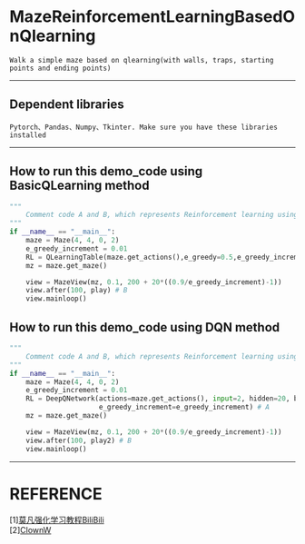 # MazeReinforcementLearningBasedOnQlearning
    Walk a simple maze based on qlearning(with walls, traps, starting points and ending points)
--------------------------------
## Dependent libraries
    Pytorch、Pandas、Numpy、Tkinter. Make sure you have these libraries installed 
--------------------------------
## How to run this demo_code using BasicQLearning method
```Python
"""
    Comment code A and B, which represents Reinforcement learning using method called BasicQLearning. Then run this code in main.py
"""
if __name__ == "__main__":
    maze = Maze(4, 4, 0, 2)
    e_greedy_increment = 0.01
    RL = QLearningTable(maze.get_actions(),e_greedy=0.5,e_greedy_increment=e_greedy_increment) # A
    mz = maze.get_maze()

    view = MazeView(mz, 0.1, 200 + 20*((0.9/e_greedy_increment)-1))
    view.after(100, play) # B
    view.mainloop()
```
## How to run this demo_code using DQN method
```Python
"""
    Comment code A and B, which represents Reinforcement learning using method DQN. Then run this code in main.py
"""
if __name__ == "__main__":
    maze = Maze(4, 4, 0, 2)
    e_greedy_increment = 0.01
    RL = DeepQNetwork(actions=maze.get_actions(), input=2, hidden=20, batch_size=150,
                      e_greedy_increment=e_greedy_increment) # A
    mz = maze.get_maze()

    view = MazeView(mz, 0.1, 200 + 20*((0.9/e_greedy_increment)-1))
    view.after(100, play2) # B
    view.mainloop()
```
--------------------------------
# REFERENCE
[1][莫凡强化学习教程BiliBili](https://www.bilibili.com/video/BV13W411Y75P?p=1&vd_source=7478d53454dfed00538f20c2bfa7123f)  
[2][ClownW](https://github.com/ClownW/Reinforcement-learning-with-PyTorch/tree/master/content/5_Deep_Q_Network)